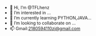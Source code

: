 - 👋 Hi, I’m @TFLhenz
- 👀 I’m interested in ...
- 🌱 I’m currently learning PYTHON,JAVA...
- 💞️ I’m looking to collaborate on ...
- 📫 Gmail:2180594110zj@gmail.com

<!---
TFLhenz/TFLhenz is a ✨ special ✨ repository because its `README.md` (this file) appears on your GitHub profile.
You can click the Preview link to take a look at your changes.
--->
